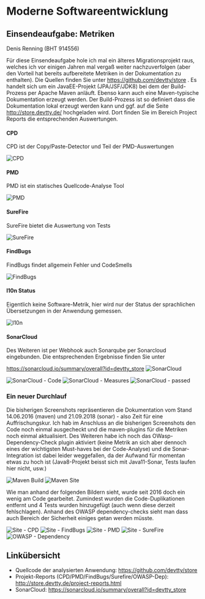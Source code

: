 # Moderne Softwareentwicklung


## Einsendeaufgabe: Metriken

Denis Renning (BHT 914556)


Für diese Einsendeaufgabe hole ich mal ein älteres Migrationsprojekt raus, welches ich vor einigen Jahren mal vergaß weiter nachzuverfolgen (aber den Vorteil hat bereits aufbereitete Metriken in der Dokumentation zu enthalten). Die Quellen finden Sie unter https://github.com/devtty/store . Es handelt sich um ein JavaEE-Projekt (JPA/JSF/JDK8) bei dem der Build-Prozess per Apache Maven anläuft. Ebenso kann auch eine Maven-typische Dokumentation erzeugt werden. Der Build-Prozess ist so definiert dass die Dokumentation lokal erzeugt werden kann und ggf. auf die Seite http://store.devtty.de/ hochgeladen wird. Dort finden Sie im Bereich Project Reports die entsprechenden Auswertungen.


#### CPD

CPD ist der Copy/Paste-Detector und Teil der PMD-Auswertungen

![CPD](./cpd.png "CPD")

#### PMD
PMD ist ein statisches Quellcode-Analyse Tool

![PMD](./pmd.png "PMD")

#### SureFire
SureFire bietet die Auswertung von Tests 

![SureFire](./surefire.png "CPD")

#### FindBugs

FindBugs findet allgemein Fehler und CodeSmells

![FindBugs](./findbug.png "Findbugs")

#### l10n Status

Eigentlich keine Software-Metrik, hier wird nur der Status der sprachlichen Übersetzungen in der Anwendung gemessen.

![l10n](./l10n.png "CPD")

#### SonarCloud
Des Weiteren ist per Webhook auch Sonarqube per Sonarcloud eingebunden. Die entsprechenden Ergebnisse finden Sie unter 

https://sonarcloud.io/summary/overall?id=devtty_store
![SonarCloud](./SonarCloud.png "SonarCloud")

![SonarCloud - Code](./sc_code.png "SonarCloud - Code")
![SonarCloud - Measures](./sc_measure.png "SonarCloud - Measures")
![SonarCloud - passed](./sc_passed.png "SonarCloud - Passed")

### Ein neuer Durchlauf

Die bisherigen Screenshots repräsentieren die Dokumentation vom Stand 14.06.2016 (maven) und 21.09.2018 (sonar) - also Zeit für eine Auffrischungskur. Ich hab im Anschluss an die bisherigen Screenshots den Code noch einmal ausgecheckt und die maven-plugins für die Metriken noch einmal aktualisiert. Des Weiteren habe ich noch das OWasp-Dependency-Check plugin aktiviert (keine Metrik an sich aber dennoch eines der wichtigsten Must-haves bei der Code-Analyse) und die Sonar-Integration ist dabei leider weggefallen, da der Aufwand für momentan etwas zu hoch ist (Java8-Projekt beisst sich mit Java11-Sonar, Tests laufen hier nicht, usw.)

![Maven Build](./build.png "Maven Build")
![Maven Site](./site.png "Maven Site")

Wie man anhand der folgenden Bildern sieht, wurde seit 2016 doch ein wenig am Code gearbeitet. Zumindest wurden die Code-Duplikationen entfernt und 4 Tests wurden hinzugefügt (auch wenn diese derzeit fehlschlagen). Anhand des OWASP dependency-checks sieht man dass auch Bereich der Sicherheit einiges getan werden müsste.

![Site - CPD](./n_cpd.png "CPD")
![Site - FindBugs](./n_findbugs.png "FindBugs")
![Site - PMD](./n_pmd.png "PMD")
![Site - SureFire](./n_surefire.png "SureFire")
![OWASP - Dependency](./dependency.png "OWASP Dependency")


## Linkübersicht

- Quellcode der analysierten Anwendung: https://github.com/devtty/store
- Projekt-Reports (CPD/PMD/FindBugs/Surefire/OWASP-Dep):  http://store.devtty.de/project-reports.html
- SonarCloud: https://sonarcloud.io/summary/overall?id=devtty_store




